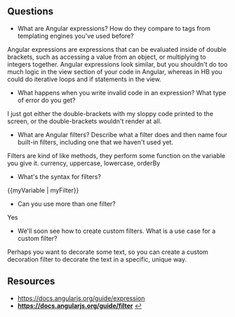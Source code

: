 ## Questions

* What are Angular expressions? How do they compare to tags from templating engines you've used before?

Angular expressions are expressions that can be evaluated inside of double brackets, such as accessing a value from an object, or multiplying to integers together. Angular expressions look similar, but you shouldn't do too much logic in the view section of your code in Angular, whereas in HB you could do iterative loops and if statements in the view.

* What happens when you write invalid code in an expression? What type of error do you get?

I just got either the double-brackets with my sloppy code printed to the screen, or the double-brackets wouldn't render at all.

* What are Angular filters? Describe what a filter does and then name four built-in filters, including one that we haven't used yet.

Filters are kind of like methods, they perform some function on the variable you give it. currency, uppercase, lowercase, orderBy

* What's the syntax for filters?

{{myVariable | myFilter}}

* Can you use more than one filter?

Yes

* We'll soon see how to create custom filters. What is a use case for a custom filter?

Perhaps you want to decorate some text, so you can create a custom decoration filter to decorate the text in a specific, unique way. 

## Resources

- https://docs.angularjs.org/guide/expression
- <b id="f1">https://docs.angularjs.org/guide/filter</b> [↩](#a1)
